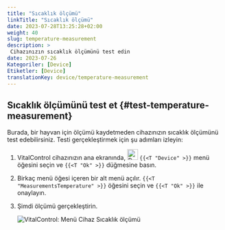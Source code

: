 ```yaml
---
title: "Sıcaklık ölçümü"
linkTitle: "Sıcaklık ölçümü"
date: 2023-07-28T13:25:28+02:00
weight: 40
slug: temperature-measurement
description: >
 Cihazınızın sıcaklık ölçümünü test edin
date: 2023-07-26
Kategoriler: [Device]
Etiketler: [Device]
translationKey: device/temperature-measurement
---
```

## Sıcaklık ölçümünü test et {#test-temperature-measurement}

Burada, bir hayvan için ölçümü kaydetmeden cihazınızın sıcaklık ölçümünü test edebilirsiniz. Testi gerçekleştirmek için şu adımları izleyin:

1. VitalControl cihazınızın ana ekranında, <img src="/icons/device.svg" width="25" align="bottom" alt="Device" /> `{{<T "Device" >}}` menü öğesini seçin ve `{{<T "Ok" >}}` düğmesine basın.

2. Birkaç menü öğesi içeren bir alt menü açılır. `{{<T "MeasurementsTemperature" >}}` öğesini seçin ve `{{<T "Ok" >}}` ile onaylayın.

3. Şimdi ölçümü gerçekleştirin.

   ![VitalControl: Menü Cihaz Sıcaklık ölçümü](../images/temperature.png "Sıcaklık ölçümünü test et")

